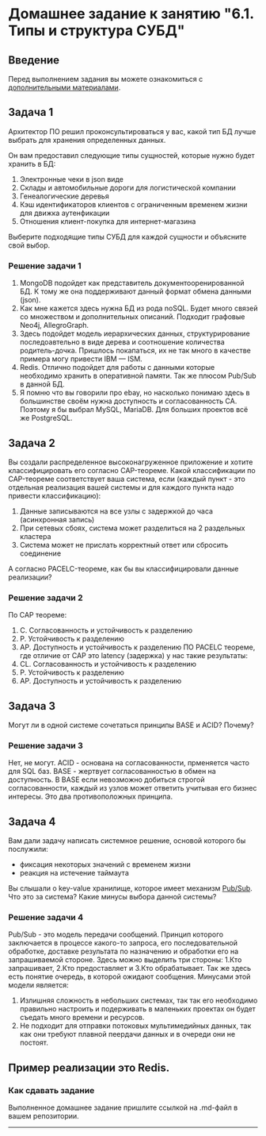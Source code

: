 # Домашнее задание к занятию "6.1. Типы и структура СУБД"

## Введение

Перед выполнением задания вы можете ознакомиться с 
[дополнительными материалами](https://github.com/netology-code/virt-homeworks/tree/master/additional/README.md).

## Задача 1

Архитектор ПО решил проконсультироваться у вас, какой тип БД 
лучше выбрать для хранения определенных данных.

Он вам предоставил следующие типы сущностей, которые нужно будет хранить в БД:

1. Электронные чеки в json виде
2. Склады и автомобильные дороги для логистической компании
3. Генеалогические деревья
4. Кэш идентификаторов клиентов с ограниченным временем жизни для движка аутенфикации
5. Отношения клиент-покупка для интернет-магазина

Выберите подходящие типы СУБД для каждой сущности и объясните свой выбор.

### Решение задачи 1
1. MongoDB подойдет как представитель документооренированной БД. К тому же она поддерживают данный формат обмена данными (json).
2. Как мне кажется здесь нужна БД из рода noSQL. Будет много связей со множеством и дополнительных описаний. Подходит графовые Neo4j, AllegroGraph.
3. Здесь подойдет модель иерархических данных, структурирование последоавтельно в виде дерева и соотношение количества родитель-дочка. Пришлось покапаться, их не так много в качестве примера могу привести IBM — ISM.
4. Redis. Отлично подойдет для работы с данными которые необходимо хранить в оперативной памяти. Так же плюсом Pub/Sub в данной БД.
5. Я помню что вы говорили про ebay, но насколько понимаю здесь в большинстве своём нужна доступность и согласованность СА. Поэтому я бы выбрал MySQL, MariaDB. Для больших проектов всё же PostgreSQL.


## Задача 2

Вы создали распределенное высоконагруженное приложение и хотите классифицировать его согласно 
CAP-теореме. Какой классификации по CAP-теореме соответствует ваша система, если 
(каждый пункт - это отдельная реализация вашей системы и для каждого пункта надо привести классификацию):

1. Данные записываются на все узлы с задержкой до часа (асинхронная запись)
2. При сетевых сбоях, система может разделиться на 2 раздельных кластера
3. Система может не прислать корректный ответ или сбросить соединение

А согласно PACELC-теореме, как бы вы классифицировали данные реализации?
### Решение задачи 2
По CAP теореме:
1. C. Согласованность и устойчивость к разделению
2. P. Устойчивость к разделению
3. AP. Доступность и устойчивость к разделению
ПО PACELC теореме, где отличие от CAP это latency (задержка) у нас такие результаты:
1. CL. Согласованность и устойчивость к разделению
2. P. Устойчивость к разделению
3. AP. Доступность и устойчивость к разделению

## Задача 3

Могут ли в одной системе сочетаться принципы BASE и ACID? Почему?
### Решение задачи 3
Нет, не могут. ACID - основана на согласованности, прменяется часто для SQL баз.
BASE - жертвует согласованностью в обмен на доступность. В BASE если невозможно добиться строгой согласованности, каждый из узлов может ответить учитывая его бизнес интересы. 
Это два противоположных принципа.


## Задача 4

Вам дали задачу написать системное решение, основой которого бы послужили:

- фиксация некоторых значений с временем жизни
- реакция на истечение таймаута

Вы слышали о key-value хранилище, которое имеет механизм [Pub/Sub](https://habr.com/ru/post/278237/). 
Что это за система? Какие минусы выбора данной системы?


### Решение задачи 4
Pub/Sub - это модель передачи сообщений. Принцип которого заключается в процессе какого-то запроса, его последовательной обработке, доставке результата по назначению и обработки его на запрашиваемой стороне. Здесь можно выделить три стороны: 1.Кто запрашивает, 2.Кто предоставляет и 3.Кто обрабатывает. Так же здесь есть понятие очередь, в которой ожидают сообщения.
Минусами этой модели является:
1. Излишняя сложность в небольших системах, так так его необходимо правильно настроить и подерживать в маленьких проектах он будет съедать много времени и ресурсов.
2. Не подходит для отправки потоковых мультимедийных данных, так как они требуют плавной пеердачи данных и в очереди они не постоят.


Пример реализации это Redis.
---
### Как cдавать задание

Выполненное домашнее задание пришлите ссылкой на .md-файл в вашем репозитории.

---
